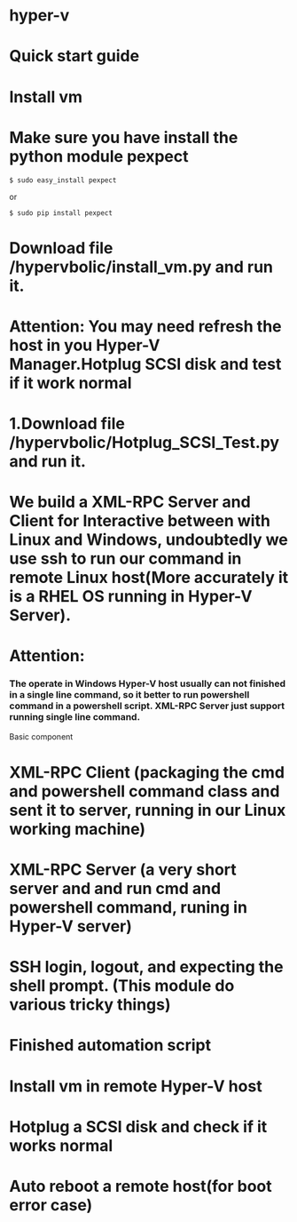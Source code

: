 # hyper-v
# Quick start guide
# Install vm
# Make sure you have install the python module pexpect

    $ sudo easy_install pexpect

or

    $ sudo pip install pexpect
# Download file /hypervbolic/install_vm.py and run it.

# Attention: You may need refresh the host in you Hyper-V Manager.Hotplug SCSI disk and test if it work normal

# 1.Download file /hypervbolic/Hotplug_SCSI_Test.py and run it.
# We build a XML-RPC Server and Client for Interactive between with Linux and Windows, undoubtedly we use ssh to run our command in remote Linux host(More accurately it is a RHEL OS running in Hyper-V Server).

# Attention:

### The operate in Windows Hyper-V host usually can not finished in a single line command, so it better to run powershell command in a powershell script. XML-RPC Server just support running single line command.
Basic component

# XML-RPC Client (packaging the cmd and powershell command class and sent it to server, running in our Linux working machine)
# XML-RPC Server (a very short server and and run cmd and powershell command, runing in Hyper-V server)
# SSH login, logout, and expecting the shell prompt. (This module do various tricky things)

# Finished automation script

# Install vm in remote Hyper-V host
#  Hotplug a SCSI disk and check if it works normal
# Auto reboot a remote host(for boot error case)
